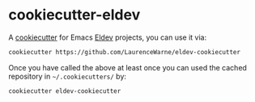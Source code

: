 # cookiecutter-eldev

A [cookiecutter](https://github.com/cookiecutter/cookiecutter) for Emacs [Eldev](https://github.com/doublep/eldev/) projects, you can use it via:

```bash
cookiecutter https://github.com/LaurenceWarne/eldev-cookiecutter
```

Once you have called the above at least once you can used the cached repository in `~/.cookiecutters/` by:

```bash
cookiecutter eldev-cookiecutter
```

